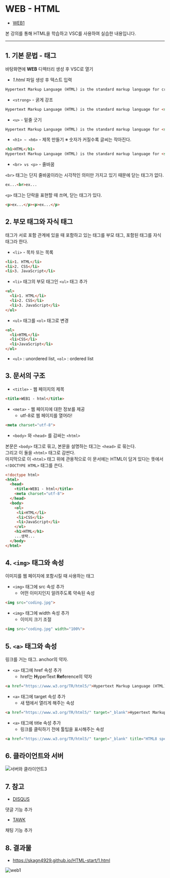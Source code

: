 # WEB - HTML
- [WEB1](https://www.opentutorials.org/course/3084)

본 강의를 통해 HTML을 학습하고 VSC를 사용하여 실습한 내용입니다.

---
## 1. 기본 문법 - 태그
바탕화면에 **WEB** 디렉터리 생성 후 VSC로 열기

- *1.html* 파일 생성 후 텍스트 입력   
```html
Hypertext Markup Language (HTML) is the standard markup language for creating web pages and web applications.
```

- `<strong>` - 굵게 강조  
```html
Hypertext Markup Language (HTML) is the standard markup language for <strong>creating web pages</strong> and web applications.
```

- `<u>` - 밑줄 긋기
```html
Hypertext Markup Language (HTML) is the standard markup language for <strong>creating <u>web</u> pages</strong> and web applications.
```

- `<h1> ~ <h6>` - 제목 만들기 ※ 숫자가 커질수록 글씨는 작아진다.   
```html
<h1>HTML</h1>
Hypertext Markup Language (HTML) is the standard markup language for <strong>creating <u>web</u> pages</strong> and web applications.
```

- `<br> vs <p>` - 줄바꿈   

`<br>` 태그는 단지 줄바꿈이라는 시각적인 의미만 가지고 있기 때문에 닫는 태그가 없다.   
```html
ex...<br>ex...
```   
`<p>` 태그는 단락을 표현할 때 쓰며, 닫는 태그가 있다.     
```html
<p>ex...</p><p>ex...</p>
```

## 2. 부모 태그와 자식 태그   
태그가 서로 포함 관계에 있을 때 포함하고 있는 태그를 부모 태그, 포함된 태그를 자식 태그라 한다.
- `<li>` - 목차 또는 목록
```html
<li>1. HTML</li>
<li>2. CSS</li>
<li>3. JavaScript</li>
```

- `<li>` 태그의 부모 태그인 `<ul>` 태그 추가
```html
<ul>
  <li>1. HTML</li>
  <li>2. CSS</li>
  <li>3. JavaScript</li>
</ul>
```

- `<ul>` 태그를 `<ol>` 태그로 변경
```html
<ol>
  <li>HTML</li>
  <li>CSS</li>
  <li>JavaScript</li>
</ol>
```

- `<ul>` : unordered list, `<ol>` : ordered list

## 3. 문서의 구조
- `<title>` - 웹 페이지의 제목
```html
<title>WEB1 - html</title>
```

- `<meta>` - 웹 페이지에 대한 정보를 제공
  - utf-8로 웹 페이지를 열어라!
```html
<meta charset="utf-8">
```

- `<body>` 와 `<head>` 를 감싸는 `<html>`  

본문은 `<body>` 태그로 묶고, 본문을 설명하는 태그는 `<head>` 로 묶는다.   
그리고 이 둘을 `<html>` 태그로 감싼다.   
마지막으로 이 `<html>` 태그 위에 관용적으로 이 문서에는 HTML이 담겨 있다는 뜻에서 `<!DOCTYPE HTML>` 태그를 쓴다.
```html
<!doctype html>
<html>
  <head>
    <title>WEB1 - html</title>
    <meta charset="utf-8">
  </head>
  <body>
    <ol>
     <li>HTML</li>
     <li>CSS</li>
     <li>JavaScript</li>
    </ol>
    <h1>HTML</h1>
    ...생략...
  </body>  
</html>
```

## 4. `<img>` 태그와 속성
이미지를 웹 페이지에 포함시킬 때 사용하는 태그
- `<img>` 태그에 src 속성 추가   
  - 어떤 이미지인지 알려주도록 약속된 속성
```html
<img src="coding.jpg">
```

- `<img>` 태그에 width 속성 추가   
  - 이미지 크기 조절
```html
<img src="coding.jpg" width="100%">
```

## 5. `<a>` 태그와 속성
링크를 거는 태그. anchor의 약자. 
- `<a>` 태그에 href 속성 추가
  - href는 **H**yperText **Ref**erence의 약자
```html
<a href="https://www.w3.org/TR/html5/">Hypertext Markup Language (HTML)</a>
```

- `<a>` 태그에 target 속성 추가
  - 새 탭에서 열리게 해주는 속성
```html
<a href="https://www.w3.org/TR/html5/" target="_blank">Hypertext Markup Language (HTML)</a>
```

- `<a>` 태그에 title 속성 추가
  - 링크를 클릭하기 전에 툴팁을 표시해주는 속성
```html
<a href="https://www.w3.org/TR/html5/" target="_blank" title="HTML8 specification">Hypertext Markup Language (HTML)</a>
```

## 6. 클라이언트와 서버
![서버와 클라이언트3](https://github.com/skagn4929/HTML-start/assets/134206709/9523a0b4-e2d2-4a60-b458-eda02d3a5a36)

## 7. 참고
- [DISQUS](https://disqus.com/)   

댓글 기능 추가

- [TAWK](https://www.tawk.to/)   

채팅 기능 추가

## 8. 결과물
- https://skagn4929.github.io/HTML-start/1.html

![web1](https://github.com/skagn4929/HTML-start/assets/134206709/58a1e2b5-4e29-4391-b2e7-87c3eef497e0)






